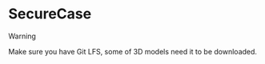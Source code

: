# SecureCase

> [!WARNING]
> Make sure you have Git LFS, some of 3D models need it to be downloaded.
